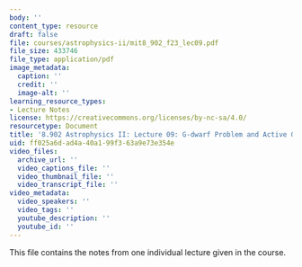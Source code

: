 ```yaml
---
body: ''
content_type: resource
draft: false
file: courses/astrophysics-ii/mit8_902_f23_lec09.pdf
file_size: 433746
file_type: application/pdf
image_metadata:
  caption: ''
  credit: ''
  image-alt: ''
learning_resource_types:
- Lecture Notes
license: https://creativecommons.org/licenses/by-nc-sa/4.0/
resourcetype: Document
title: '8.902 Astrophysics II: Lecture 09: G-dwarf Problem and Active Galaxies '
uid: ff025a6d-ad4a-40a1-99f3-63a9e73e354e
video_files:
  archive_url: ''
  video_captions_file: ''
  video_thumbnail_file: ''
  video_transcript_file: ''
video_metadata:
  video_speakers: ''
  video_tags: ''
  youtube_description: ''
  youtube_id: ''
---
```

This file contains the notes from one individual lecture given in the course.